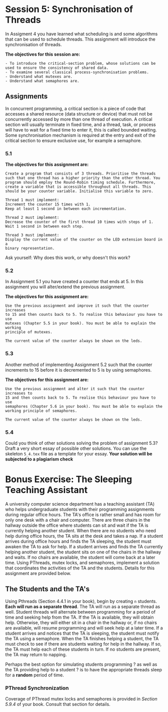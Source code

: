 # Session 5: Synchronisation of Threads

In Assigment 4 you have learned what scheduling is and some algorithms that can be used to schedule threads. This assignment will introduce the synchronisation of threads.

**The objectives for this session are:**

    - To introduce the critical-section problem, whose solutions can be used to ensure the consistency of shared data.
    - To examine several classical process-synchronisation problems.
    - Understand what mutexes are.
    - Understand what semaphores are.

## Assignments

In concurrent programming, a critical section is a piece of code that accesses a shared resource (data structure or device) that must not be concurrently accessed by more than one thread of execution. A critical section will usually terminate in fixed time, and a thread, task, or process will have to wait for a fixed time to enter it, this is called bounded waiting. Some synchronisation mechanism is required at the entry and exit of the critical section to ensure exclusive use, for example a semaphore.

### 5.1

**The objectives for this assignment are:**

    Create a program that consists of 3 threads. Prioritise the threads such that one thread has a higher priority than the other thread. You program should employ the Round-Robin timing schedule. Furthermore, create a variable that is accessible throughout all threads. This should be your counter variable. Initialise this variable to zero.
        
    Thread 1 must implement:
    Increment the counter 15 times with 1. 
    Keep at least 1 second in between each incrementation.

    Thread 2 must implement:
    Decrease the counter of the first thread 10 times with steps of 1. 
    Wait 1 second in between each step.

    Thread 3 must implement:
    Display the current value of the counter on the LED extension board in a 
    binary representation.
    
Ask yourself: Why does this work, or why doesn't this work?

### 5.2

In Assignment 5.1 you have created a counter that ends at 5. In this assignment you will alter/extend the previous assignment. 
    
**The objectives for this assignment are:**

    Use the previous assignment and improve it such that the counter increases 
    to 15 and then counts back to 5. To realise this behaviour you have to use 
    mutexes (Chapter 5.5 in your book). You must be able to explain the working 
    principle of mutexes.
    
    The current value of the counter always be shown on the leds.

    
### 5.3

Another method of implementing Assignment 5.2 such that the counter increments to 15 before it is decremented to 5 is by using semaphores. 

**The objectives for this assignment are:**

    Use the previous assignment and alter it such that the counter increases to 
    15 and then counts back to 5. To realise this behaviour you have to use 
    semaphores (Chapter 5.6 in your book). You must be able to explain the 
    working principle of semaphores.
    
    The current value of the counter always be shown on the leds.
    
### 5.4

Could you think of other solutions solving the problem of assignment 5.3? Draft a very short essay of possible other solutions. You can use the skeleton `5_4.tex` file as a template for your essay. **Your solution will be subjected to a plagiarism check**

# Bonus Exercise: The Sleeping Teaching Assistant

A university computer science department has a teaching assistant (TA) who helps undergraduate students with their programming assignments during regular office hours. The TA's office is rather small and has room for only one desk with a chair and computer. There are three chairs in the hallway outside the office where students can sit and wait if the TA is currently helping another student. When there are no students who need help during office hours, the TA sits at the desk and takes a nap. If a student arrives during office hours and finds the TA sleeping, the student must awaken the TA to ask for help. If a student arrives and finds the TA currently helping another student, the student sits on one of the chairs in the hallway and waits. If no chairs are available, the student will come back at a later time. Using PThreads, mutex locks, and semaphores, implement a solution that coordinates the activities of the TA and the students. Details for this assignment are provided below.

## The Students and the TA's
Using Pthreads (Section 4.4.1 in your book), begin by creating `n` students. **Each will run as a separate thread**. The TA will run as a separate thread as well. Student threads will alternate between programming for a period of time and seeking help from the TA. If the TA is available, they will obtain help. Otherwise, they will either sit in a chair in the hallway or, if no chairs are available, will resume programming and will seek help at a later time. If a student arrives and notices that the TA is sleeping, the student must notify the TA using a semaphore. When the TA finishes helping a student, the TA must check to see if there are students waiting for help in the hallway. If so, the TA must help each of these students in turn. If no students are present, the TA may return to napping.

Perhaps the best option for simulating students programming ? as well as the TA providing help to a student ? is to have the appropriate threads sleep for a **random** period of time.

### PThread Synchronization
Coverage of PThread mutex locks and semaphores is provided in *Section 5.9.4* of your book. Consult that section for details.
    
